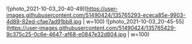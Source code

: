 ![photo_2021-10-03_20-40-49](https://user-images.githubusercontent.com/51490424/135765293-ececa85e-9903-4d89-82ed-cfae7ad91bb8.jpg | w=100)
![photo_2021-10-03_20-45-55](https://user-images.githubusercontent.com/51490424/135765429-9c375c25-0c6e-4647-af68-e0847e32d804.jpg | w=100)
